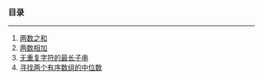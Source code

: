 ### 目录

---
1. [两数之和](https://github.com/KUI-SI-MING/Cpp/blob/master/LeetCode%E7%B3%BB%E5%88%97%E9%A2%98%E8%A7%A3/LeetCode%20Hot%20100%201~4.md)
2. [两数相加](https://github.com/KUI-SI-MING/Cpp/blob/master/LeetCode%E7%B3%BB%E5%88%97%E9%A2%98%E8%A7%A3/LeetCode%20Hot%20100%201~4.md)
3. [无重复字符的最长子串](https://github.com/KUI-SI-MING/Cpp/blob/master/LeetCode%E7%B3%BB%E5%88%97%E9%A2%98%E8%A7%A3/LeetCode%20Hot%20100%201~4.md)
4. [寻找两个有序数组的中位数](https://github.com/KUI-SI-MING/Cpp/blob/master/LeetCode%E7%B3%BB%E5%88%97%E9%A2%98%E8%A7%A3/LeetCode%20Hot%20100%201~4.md)

